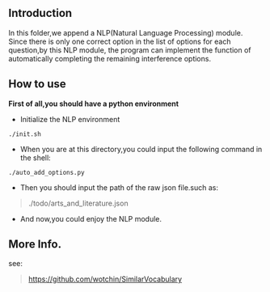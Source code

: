 ## Introduction
In this folder,we append a NLP(Natural Language Processing) module.
Since there is only one correct option in the list of options for each question,by this NLP module, the program can implement the function of automatically completing the remaining interference options.

## How to use

**First of all,you should have a python environment**

- Initialize the NLP environment
```
./init.sh
```
- When you are at this directory,you could input the following command in the shell:
```
./auto_add_options.py
```
- Then you should input the path of the raw json file.such as:

> ./todo/arts_and_literature.json
 
- And now,you could enjoy the NLP module.

## More Info.
see:

>https://github.com/wotchin/SimilarVocabulary
